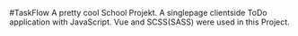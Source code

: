 #TaskFlow
A pretty cool School Projekt. A singlepage clientside ToDo application with JavaScript. Vue and SCSS(SASS) were used in this Project.
